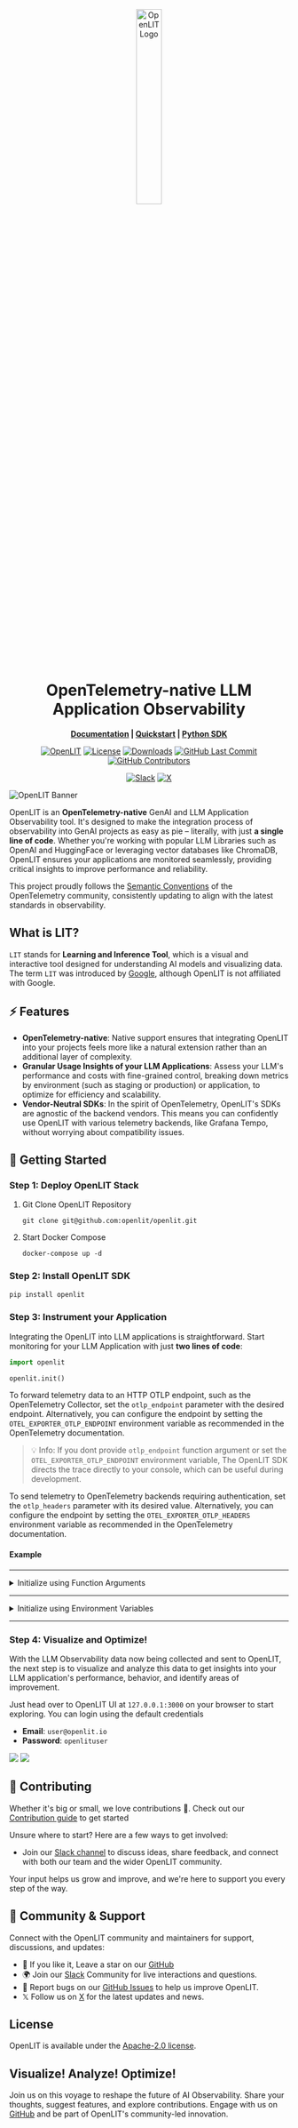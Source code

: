 <div align="center">
<img src="https://github.com/openlit/.github/blob/main/profile/assets/wide-logo-no-bg.png?raw=true" alt="OpenLIT Logo" width="30%"><h1>
OpenTelemetry-native LLM Application Observability</h1>

**[Documentation](https://docs.openlit.io/) | [Quickstart](#-getting-started) | [Python SDK](https://github.com/openlit/openlit/tree/main/sdk/python)**

[![OpenLIT](https://img.shields.io/badge/OpenLIT-orange)](https://github.com/openlit/openlit)
[![License](https://img.shields.io/github/license/openlit/openlit?label=License&logo=github&color=f80&logoColor=white)](https://github.com/openlit/openlit/blob/main/LICENSE)
[![Downloads](https://static.pepy.tech/badge/openlit/month)](https://pepy.tech/project/openlit)
[![GitHub Last Commit](https://img.shields.io/github/last-commit/openlit/openlit)](https://github.com/openlit/openlit/pulse)
[![GitHub Contributors](https://img.shields.io/github/contributors/openlit/openlit)](https://github.com/openlit/openlit/graphs/contributors)

[![Slack](https://img.shields.io/badge/Slack-4A154B?logo=slack&logoColor=white)](https://join.slack.com/t/openlit/shared_invite/zt-2etnfttwg-TjP_7BZXfYg84oAukY8QRQ)
[![X](https://img.shields.io/badge/follow-%40OpenLIT-1DA1F2?logo=x&style=social)](https://twitter.com/openlit_io)

</div>

![OpenLIT Banner](https://github.com/openlit/.github/blob/main/profile/assets/github-readme-repo-banner.png?raw=true)

OpenLIT is an **OpenTelemetry-native** GenAI and LLM Application Observability tool. It's designed to make the integration process of observability into GenAI projects as easy as pie – literally, with just **a single line of code**. Whether you're working with popular LLM Libraries such as OpenAI and HuggingFace or leveraging vector databases like ChromaDB, OpenLIT ensures your applications are monitored seamlessly, providing critical insights to improve performance and reliability.

This project proudly follows the [Semantic Conventions](https://github.com/open-telemetry/semantic-conventions/tree/main/docs/gen-ai) of the OpenTelemetry community, consistently updating to align with the latest standards in observability.

## What is LIT?
`LIT` stands for **Learning and Inference Tool**, which is a visual and interactive tool designed for understanding AI models and visualizing data. The term `LIT` was introduced by [Google](https://developers.google.com/machine-learning/glossary#learning-interpretability-tool-lit), although OpenLIT is not affiliated with Google.

## ⚡ Features
- **OpenTelemetry-native**: Native support ensures that integrating OpenLIT into your projects feels more like a natural extension rather than an additional layer of complexity.
- **Granular Usage Insights of your LLM Applications**: Assess your LLM's performance and costs with fine-grained control, breaking down metrics by environment (such as staging or production) or application, to optimize for efficiency and scalability.
- **Vendor-Neutral SDKs**: In the spirit of OpenTelemetry, OpenLIT's SDKs are agnostic of the backend vendors. This means you can confidently use OpenLIT with various telemetry backends, like Grafana Tempo, without worrying about compatibility issues.

## 🚀 Getting Started

### Step 1: Deploy OpenLIT Stack

1. Git Clone OpenLIT Repository
   ```shell
   git clone git@github.com:openlit/openlit.git
   ```

2. Start Docker Compose
   ```shell
   docker-compose up -d
   ```

### Step 2: Install OpenLIT SDK

```bash
pip install openlit
```

### Step 3: Instrument your Application
Integrating the OpenLIT into LLM applications is straightforward. Start monitoring for your LLM Application with just **two lines of code**: 

```python
import openlit

openlit.init()
```

To forward telemetry data to an HTTP OTLP endpoint, such as the OpenTelemetry Collector, set the `otlp_endpoint` parameter with the desired endpoint. Alternatively, you can configure the endpoint by setting the `OTEL_EXPORTER_OTLP_ENDPOINT` environment variable as recommended in the OpenTelemetry documentation.

> 💡 Info: If you dont provide `otlp_endpoint` function argument or set the `OTEL_EXPORTER_OTLP_ENDPOINT` environment variable, The OpenLIT SDK directs the trace directly to your console, which can be useful during development.

To send telemetry to OpenTelemetry backends requiring authentication, set the `otlp_headers` parameter with its desired value. Alternatively, you can configure the endpoint by setting the `OTEL_EXPORTER_OTLP_HEADERS` environment variable as recommended in the OpenTelemetry documentation.

#### Example

---

<details>
  <summary>Initialize using Function Arguments</summary>

  Add the following two lines to your application code:
  
  ```python
  import openlit
  
  openlit.init(
    otlp_endpoint="http://127.0.0.1:4318", 
  )
  ```

</details>

---

<details>

  ---

  <summary>Initialize using Environment Variables</summary>
  
  Add the following two lines to your application code:

  ```python
  import openlit

  openlit.init()
  ```
  
  Then, configure the your OTLP endpoint using environment variable:

  ```env
  export OTEL_EXPORTER_OTLP_ENDPOINT = "http://127.0.0.1:4318"
  ```
</details>

---

### Step 4: Visualize and Optimize!
With the LLM Observability data now being collected and sent to OpenLIT, the next step is to visualize and analyze this data to get insights into your LLM application's performance, behavior, and identify areas of improvement.

Just head over to OpenLIT UI at `127.0.0.1:3000` on your browser to start exploring. You can login using the default credentials
  - **Email**: `user@openlit.io`
  - **Password**: `openlituser`

![](https://github.com/openlit/.github/blob/main/profile/assets/openlit-client-1.png?raw=true)
![](https://github.com/openlit/.github/blob/main/profile/assets/openlit-client-2.png?raw=true)

## 🌱 Contributing

Whether it's big or small, we love contributions 💚. Check out our [Contribution guide](../../CONTRIBUTING.md) to get started

Unsure where to start? Here are a few ways to get involved:

- Join our [Slack channel](https://join.slack.com/t/openlit/shared_invite/zt-2etnfttwg-TjP_7BZXfYg84oAukY8QRQ) to discuss ideas, share feedback, and connect with both our team and the wider OpenLIT community.

Your input helps us grow and improve, and we're here to support you every step of the way.

## 💚 Community & Support

Connect with the OpenLIT community and maintainers for support, discussions, and updates:

- 🌟 If you like it, Leave a star on our [GitHub](https://github.com/openlit/openlit/)
- 🌍 Join our [Slack](https://join.slack.com/t/openlit/shared_invite/zt-2etnfttwg-TjP_7BZXfYg84oAukY8QRQ) Community for live interactions and questions.
- 🐞 Report bugs on our [GitHub Issues](https://github.com/openlit/openlit/issues) to help us improve OpenLIT.
- 𝕏 Follow us on [X](https://twitter.com/openlit_io) for the latest updates and news.

## License

OpenLIT is available under the [Apache-2.0 license](LICENSE).

## Visualize! Analyze! Optimize!

Join us on this voyage to reshape the future of AI Observability. Share your thoughts, suggest features, and explore contributions. Engage with us on [GitHub](https://github.com/openlit/openlit) and be part of OpenLIT's community-led innovation.
